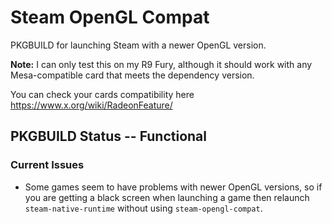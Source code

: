 # Steam OpenGL Compat
PKGBUILD for launching Steam with a newer OpenGL version.  

**Note:** I can only test this on my R9 Fury, although it should work with any Mesa-compatible card that meets the dependency version.  

You can check your cards compatibility here https://www.x.org/wiki/RadeonFeature/

## PKGBUILD Status -- Functional

### Current Issues
*   Some games seem to have problems with newer OpenGL versions, so if you are getting a black screen when launching a game then relaunch `steam-native-runtime` without using `steam-opengl-compat`.
